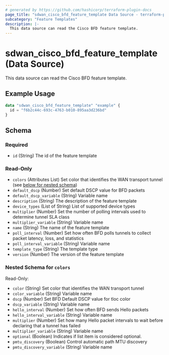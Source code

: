 ```yaml
---
# generated by https://github.com/hashicorp/terraform-plugin-docs
page_title: "sdwan_cisco_bfd_feature_template Data Source - terraform-provider-sdwan"
subcategory: "Feature Templates"
description: |-
  This data source can read the Cisco BFD feature template.
---
```


# sdwan_cisco_bfd_feature_template (Data Source)

This data source can read the Cisco BFD feature template.

## Example Usage

```terraform
data "sdwan_cisco_bfd_feature_template" "example" {
  id = "f6b2c44c-693c-4763-b010-895aa3d236bd"
}
```

<!-- schema generated by tfplugindocs -->
## Schema

### Required

- `id` (String) The id of the feature template

### Read-Only

- `colors` (Attributes List) Set color that identifies the WAN transport tunnel (see [below for nested schema](#nestedatt--colors))
- `default_dscp` (Number) Set default DSCP value for BFD packets
- `default_dscp_variable` (String) Variable name
- `description` (String) The description of the feature template
- `device_types` (List of String) List of supported device types
- `multiplier` (Number) Set the number of polling intervals used to determine tunnel SLA class
- `multiplier_variable` (String) Variable name
- `name` (String) The name of the feature template
- `poll_interval` (Number) Set how often BFD polls tunnels to collect packet latency, loss, and statistics
- `poll_interval_variable` (String) Variable name
- `template_type` (String) The template type
- `version` (Number) The version of the feature template

<a id="nestedatt--colors"></a>
### Nested Schema for `colors`

Read-Only:

- `color` (String) Set color that identifies the WAN transport tunnel
- `color_variable` (String) Variable name
- `dscp` (Number) Set BFD Default DSCP value for tloc color
- `dscp_variable` (String) Variable name
- `hello_interval` (Number) Set how often BFD sends Hello packets
- `hello_interval_variable` (String) Variable name
- `multiplier` (Number) Set how many Hello packet intervals to wait before declaring that a tunnel has failed
- `multiplier_variable` (String) Variable name
- `optional` (Boolean) Indicates if list item is considered optional.
- `pmtu_discovery` (Boolean) Control automatic path MTU discovery
- `pmtu_discovery_variable` (String) Variable name


